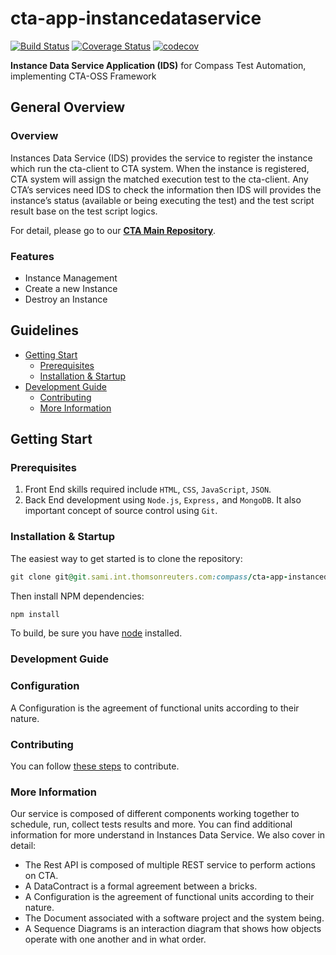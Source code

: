 # cta-app-instancedataservice
[![Build Status](https://travis-ci.org/thomsonreuters/cta-app-instancedataservice.svg?branch=master)](https://travis-ci.org/thomsonreuters/cta-app-instancedataservice)
[![Coverage Status](https://coveralls.io/repos/github/thomsonreuters/cta-app-instancedataservice/badge.svg?branch=master)](https://coveralls.io/github/thomsonreuters/cta-app-instancedataservice?branch=master)
[![codecov](https://codecov.io/gh/thomsonreuters/cta-app-instancedataservice/branch/master/graph/badge.svg)](https://codecov.io/gh/thomsonreuters/cta-app-instancedataservice)


**Instance Data Service Application (IDS)** for Compass Test Automation, implementing CTA-OSS Framework

## General Overview

### Overview
Instances Data Service (IDS) provides the service to register the instance which run the cta-client to CTA system. When the instance is registered, CTA system will assign the matched execution test to the cta-client. Any CTA’s services need IDS to check the information then IDS will provides the instance’s status (available or being executing the test) and the test script result base on the test script logics.

For detail, please go to our [**CTA Main Repository**](https://github.com/thomsonreuters/cta).

### Features
 * Instance Management 
 * Create a new Instance
 * Destroy an Instance

## Guidelines

* [Getting Start](#getting-start)
  * [Prerequisites](#prerequisites) 
  * [Installation & Startup](#installation-startup)
* [Development Guide](#development-guide)
  * [Contributing](#contributing)
  * [More Information](#more-information)

## Getting Start

### Prerequisites
 1. Front End skills required include `HTML`, `CSS`, `JavaScript`, `JSON`. 
 2. Back End development using `Node.js`, `Express,` and `MongoDB`. It also important concept of source control using `Git`.

### Installation & Startup
The easiest way to get started is to clone the repository:
```ruby
git clone git@git.sami.int.thomsonreuters.com:compass/cta-app-instancedataservice.git
```
Then install NPM dependencies:
```ruby
npm install
```

To build, be sure you have [node](https://nodejs.org/en/) installed.

### Development Guide

### Configuration
A Configuration is the agreement of functional units according to their nature.

### Contributing
You can follow [these steps](https://github.com/thomsonreuters/cta/blob/master/contributing.md) to contribute.

### More Information
Our service is composed of different components working together to schedule, run, collect tests results and more. You can find additional information for more understand in Instances Data Service.
We also cover in detail:
* The Rest API is composed of multiple REST service to perform actions on CTA.
* A DataContract is a formal agreement between a bricks.
* A Configuration is the agreement of functional units according to their nature.
* The Document associated with a software project and the system being.
* A Sequence Diagrams is an interaction diagram that shows how objects operate with one another and in what order.

